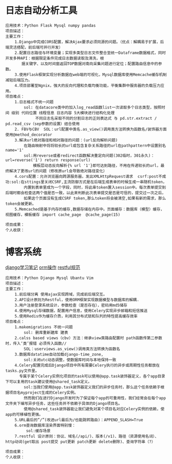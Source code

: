 日志自动分析工具
====
    应用技术：Python Flask Mysql numpy pandas  
    项目描述：
    主要工作：
        1.Django中完成CORS配置，解决Ajax要求必须同源的问题。（优点：解耦易于扩展，后端灵活搭配，前后端可并行开发）
        2.配置日志路径与环境变量；实现多类型日志文件整合至统一Dataframe数据格式，同时开发多种API：根据限定条件完成日志数据读取及清洗，根
           据关键字、以及时间窗返回TOP数据对南向采集问题进行定位；配置路由信息中的参数。 
        3.使用Flask框架实现分析数据在web端的可视化，Mysql数据库使用Memcache缓存机制减轻后端压力。
        4.项目部署至Ngnix，强大的反向代理和负载均衡功能，平衡集群中服务器的负载压力应用。
    项目难点：
        1.日志格式不统一问题  
            sol: 在datacore类中的加入log_read函数list一次读取多个日志类型，按照时间 级别 代码位置 线程信息 日志内容 5大模块进行结构化处理
                 不同日志名采取不同的分割日志的正则表达式 与 pd.str.extract /  pd.read_csv（sep参数的设置）结合使用
        2. FBV与CBV  SOL：url配置中类名.as_view()调用类方法转换为函数名/装饰器方面使用@method_decorator
        3.解决url绝对路径和相对路径的问题：(url反向解析问题)
            在路由映射中将将较长的url或包含复杂关系路径的url在pathpattern中设置别名name='1'
            sol:用reverse或者redirect函数解决重定向问题(302临时，301永久)：url=reverse('1') return response(url)
                模板层动态反向解析{% url '1'}即可达到路径，不用在传递较长的url，最终解决了更改url的问题（修改原url会导致绝对路径变化）
        4.cors配置：允许浏览器向跨源服务器，发出XMLHttpRequest请求  csrf:post不成功:sol:在sttings里关闭CSRF,主流防御方式是在后端生成表单的时候生成一串随机token，
            内置到表单里成为一个字段，同时，将此串token置入session中。每次表单提交到后端时都会检查这两个值是否一致，以此来判断此次表单提交是否是可信的，提交过一次之后，
            如果这个页面没有生成CSRF token,那么token将会被清空,如果有新的需求，那么token会被更新。
        5.Memcached是基于内存的缓存,数据存储在内存中。页面缓存：数据库（模型）缓存，视图缓存，模板缓存 import cache_page  @cache_page(15)
        
    项目成果：
    个人收获：
  
博客系统 
====
[django学习笔记](https://blog.csdn.net/u010525694/category_8059588.html)
[orm操作](https://blog.csdn.net/u010525694/article/details/81331509?ops_request_misc=%257B%2522request%255Fid%2522%253A%2522163032399916780357247186%2522%252C%2522scm%2522%253A%252220140713.130102334..%2522%257D&request_id=163032399916780357247186&biz_id=0&utm_medium=distribute.pc_search_result.none-task-blog-2~all~baidu_landing_v2~default-5-81331509.first_rank_v2_pc_rank_v29&utm_term=django+orm%E6%93%8D%E4%BD%9C&spm=1018.2226.3001.4187)
[restful规范](https://blog.csdn.net/yiwenrong/article/details/102465860?ops_request_misc=%257B%2522request%255Fid%2522%253A%2522163032378916780271521715%2522%252C%2522scm%2522%253A%252220140713.130102334..%2522%257D&request_id=163032378916780271521715&biz_id=0&utm_medium=distribute.pc_search_result.none-task-blog-2~all~sobaiduend~default-2-102465860.first_rank_v2_pc_rank_v29&utm_term=python+restful+&spm=1018.2226.3001.4187)

    应用技术：Python Django Mysql Ubantu Vim 
    项目描述：
    主要工作：
        1.前后端分离 使用ajax实现跨域，完成前后端交互。
        2.API设计原则为Restful，使用ORM框架实现数据模型与数据库的解耦.  
        3.用户注册登录系统设计，参数检查（是否存在），密码用md5储存 
        4.使用Mysql存储数据，配置用户信息，使用Celery实现异步邮箱和短信推送
        5.使用Redis作为缓存介质，利用其分布式锁和队列的特性提高缓存效率
    项目难点：
        1.makemigrations 不统一问题  
            sol: 删库重新建库 建表
        2.calss based views（cbv）方法：继承view类路由配置时 path函数传第二参数时，传入‘类’报错 必须传入函数// 
            SOL：userviews.as_view()调用类方法转换为函数名
        3.数据库datatime自动加载django-time_zone,
            sol:关闭utc动态调整，使数据库时间与本地保持一致
        4.Celery配置完成后Django项目中所有需要Celery执行的异步或周期性任务都放在tasks.py文件里。
          专属于某个Celery实例化项目的task可以使用@app.task装饰器定义，各个app目录下可以复用的task建议使用@shared_task定义。 
            sol:当我们使用@app.task装饰器定义我们的异步任务时，那么这个任务依赖于根据项目名myproject生成的Celery实例。
            然而我们在进行Django开发时为了保证每个app的可重用性，我们经常会在每个app文件夹下编写异步任务，这些任务并不依赖于具体的Django项目名。
            使用@shared_task装饰器能让我们避免对某个项目名对应Celery实例的依赖，使app的可移植性更强。
        5.URL最后的“/”(改进url最后为/也能跳转路由)：APPEND_SLASH=True
        6.orm查询数据库渲染界面特别慢：
             sol:缓存场景 
        7.restful 设计原则：协议、域名(/api/)、版本(/v1)、路径（资源使用名词）、http动词(get取出 post提交 put更新 patch更新 delete删除)、查询字符串（?）
        
    项目成果：
    个人收获：


